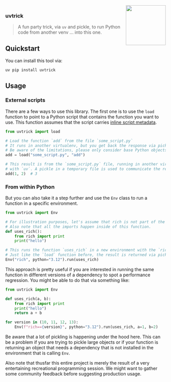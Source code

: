 <img src="img.png" width="125" height="125" align="right" />

### uvtrick

> A fun party trick, via `uv` and pickle, to run Python code from another venv ... into this one.

## Quickstart

You can install this tool via:

```
uv pip install uvtrick
```

## Usage

### External scripts

There are a few ways to use this library. The first one is to use the `load` function to point
to a Python script that contains the function you want to use. This function assumes that the
script carries [inline script metadata](https://packaging.python.org/en/latest/specifications/inline-script-metadata/).

```python
from uvtrick import load

# Load the function `add` from the file `some_script.py`
# It runs in another virtualenv, but you get back the response via pickle.
# Be aware of the limitations, please only consider base Python objects.
add = load("some_script.py", "add")

# This result is from the `some_script.py` file, running in another virtualenv
# with `uv`. A pickle in a temporary file is used to communicate the result.
add(1, 2)  # 3
```

### From within Python

But you can also take it a step further and use the `Env` class to run a function in a specific environment.

```python
from uvtrick import Env

# For illustration purposes, let's assume that rich is not part of the current environment.
# Also note that all the imports happen inside of this function.
def uses_rich():
    from rich import print
    print("hello")

# This runs the function `uses_rich` in a new environment with the `rich` package installed.
# Just like the `load` function before, the result is returned via pickle.
Env("rich", python="3.12").run(uses_rich)
```

This approach is pretty useful if you are interested in running the same function in different versions of
a dependency to spot a performance regression. You might be able to do that via something like:

```python
from uvtrick import Env

def uses_rich(a, b):
    from rich import print
    print("hello")
    return a + b

for version in (10, 11, 12, 13):
    Env(f"rich=={version}", python="3.12").run(uses_rich, a=1, b=2)
```

Be aware that a lot of pickling is happening under the hood here. This can be a problem if you are trying to pickle large objects
or if your function is returning an object that needs a dependency that is not installed in the environment that is calling `Env`.

Also note that thusfar this entire project is merely the result of a very entertaining recreational programming session.
We might want to gather some community feedback before suggesting production usage.
